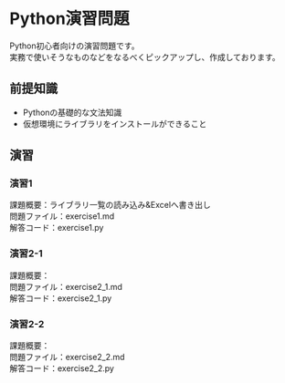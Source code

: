 <!-- 本プロジェクトでのmdファイルはVSCodeの「Markdown Preview Enhanced」という拡張機能を使用して記載しております。 -->
<!-- https://marketplace.visualstudio.com/items?itemName=shd101wyy.markdown-preview-enhanced -->


# Python演習問題
Python初心者向けの演習問題です。<br>
実務で使いそうなものなどをなるべくピックアップし、作成しております。

## 前提知識
- Pythonの基礎的な文法知識 
- 仮想環境にライブラリをインストールができること

## 演習
### 演習1
課題概要：ライブラリ一覧の読み込み&Excelへ書き出し<br>
問題ファイル：exercise1.md<br>
解答コード：exercise1.py<br>

### 演習2-1
課題概要：<br>
問題ファイル：exercise2_1.md<br>
解答コード：exercise2_1.py<br>

### 演習2-2
課題概要：<br>
問題ファイル：exercise2_2.md<br>
解答コード：exercise2_2.py<br>

